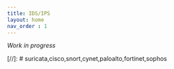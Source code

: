 ```yaml
---
title: IDS/IPS
layout: home
nav_order : 1
---
```


*Work in progress*

[//]: # suricata,cisco,snort,cynet,paloalto,fortinet,sophos
